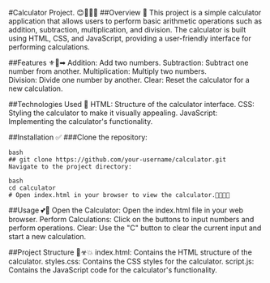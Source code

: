 #Calculator Project. 😊👩‍💻💨
  ##Overview 🧮
      This project is a simple calculator application that allows users to perform basic arithmetic operations such as addition, subtraction, multiplication, and division. The calculator is built using HTML, CSS, and JavaScript, providing a user-friendly interface for performing calculations.

  ##Features ⚜🙌➡
    Addition: Add two numbers.
    Subtraction: Subtract one number from another.
    Multiplication: Multiply two numbers.  
    Division: Divide one number by another. 
    Clear: Reset the calculator for a new calculation.
  
  ##Technologies Used 🧔
    HTML: Structure of the calculator interface.
    CSS: Styling the calculator to make it visually appealing.
    JavaScript: Implementing the calculator's functionality.
  
  ##Installation ✅
    ###Clone the repository:

    bash
    ## git clone https://github.com/your-username/calculator.git
    Navigate to the project directory:

    bash
    cd calculator
    # Open index.html in your browser to view the calculator.🧮👩‍💻😊

  ##Usage 💕💋
    Open the Calculator: Open the index.html file in your web browser.
    Perform Calculations: Click on the buttons to input numbers and perform operations.
    Clear: Use the "C" button to clear the current input and start a new calculation.

  ##Project Structure 🔰☣💥
    index.html: Contains the HTML structure of the calculator.
    styles.css: Contains the CSS styles for the calculator.
    script.js: Contains the JavaScript code for the calculator's functionality.
